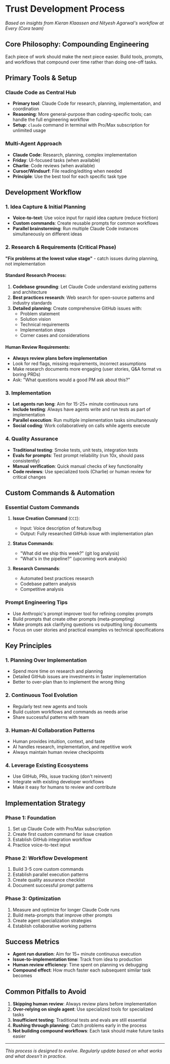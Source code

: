 # Trust Development Process

*Based on insights from Kieran Klaassen and Nityesh Agarwal's workflow at Every (Cora team)*

## Core Philosophy: Compounding Engineering

Each piece of work should make the next piece easier. Build tools, prompts, and workflows that compound over time rather than doing one-off tasks.

## Primary Tools & Setup

### Claude Code as Central Hub
- **Primary tool**: Claude Code for research, planning, implementation, and coordination
- **Reasoning**: More general-purpose than coding-specific tools; can handle the full engineering workflow
- **Setup**: `claude` command in terminal with Pro/Max subscription for unlimited usage

### Multi-Agent Approach
- **Claude Code**: Research, planning, complex implementation
- **Friday**: UI-focused tasks (when available)  
- **Charlie**: Code reviews (when available)
- **Cursor/Windsurf**: File reading/editing when needed
- **Principle**: Use the best tool for each specific task type

## Development Workflow

### 1. Idea Capture & Initial Planning
- **Voice-to-text**: Use voice input for rapid idea capture (reduce friction)
- **Custom commands**: Create reusable prompts for common workflows
- **Parallel brainstorming**: Run multiple Claude Code instances simultaneously on different ideas

### 2. Research & Requirements (Critical Phase)
**"Fix problems at the lowest value stage"** - catch issues during planning, not implementation

#### Standard Research Process:
1. **Codebase grounding**: Let Claude Code understand existing patterns and architecture
2. **Best practices research**: Web search for open-source patterns and industry standards  
3. **Detailed planning**: Create comprehensive GitHub issues with:
   - Problem statement
   - Solution vision  
   - Technical requirements
   - Implementation steps
   - Corner cases and considerations

#### Human Review Requirements:
- **Always review plans before implementation**
- Look for red flags, missing requirements, incorrect assumptions
- Make research documents more engaging (user stories, Q&A format vs boring PRDs)
- Ask: "What questions would a good PM ask about this?"

### 3. Implementation
- **Let agents run long**: Aim for 15-25+ minute continuous runs
- **Include testing**: Always have agents write and run tests as part of implementation
- **Parallel execution**: Run multiple implementation tasks simultaneously
- **Social coding**: Work collaboratively on calls while agents execute

### 4. Quality Assurance
- **Traditional testing**: Smoke tests, unit tests, integration tests
- **Evals for prompts**: Test prompt reliability (run 10x, should pass consistently)  
- **Manual verification**: Quick manual checks of key functionality
- **Code reviews**: Use specialized tools (Charlie) or human review for critical changes

## Custom Commands & Automation

### Essential Custom Commands
1. **Issue Creation Command** (`CCI`): 
   - Input: Voice description of feature/bug
   - Output: Fully researched GitHub issue with implementation plan

2. **Status Commands**:
   - "What did we ship this week?" (git log analysis)
   - "What's in the pipeline?" (upcoming work analysis)

3. **Research Commands**:
   - Automated best practices research
   - Codebase pattern analysis
   - Competitive analysis

### Prompt Engineering Tips
- Use Anthropic's prompt improver tool for refining complex prompts
- Build prompts that create other prompts (meta-prompting)
- Make prompts ask clarifying questions vs outputting long documents
- Focus on user stories and practical examples vs technical specifications

## Key Principles

### 1. Planning Over Implementation  
- Spend more time on research and planning
- Detailed GitHub issues are investments in faster implementation
- Better to over-plan than to implement the wrong thing

### 2. Continuous Tool Evolution
- Regularly test new agents and tools
- Build custom workflows and commands as needs arise
- Share successful patterns with team

### 3. Human-AI Collaboration Patterns
- Human provides intuition, context, and taste
- AI handles research, implementation, and repetitive work
- Always maintain human review checkpoints

### 4. Leverage Existing Ecosystems
- Use GitHub, PRs, issue tracking (don't reinvent)
- Integrate with existing developer workflows
- Make it easy for humans to review and contribute

## Implementation Strategy

### Phase 1: Foundation
1. Set up Claude Code with Pro/Max subscription
2. Create first custom command for issue creation
3. Establish GitHub integration workflow
4. Practice voice-to-text input

### Phase 2: Workflow Development  
1. Build 3-5 core custom commands
2. Establish parallel execution patterns
3. Create quality assurance checklist
4. Document successful prompt patterns

### Phase 3: Optimization
1. Measure and optimize for longer Claude Code runs
2. Build meta-prompts that improve other prompts
3. Create agent specialization strategies
4. Establish collaborative working patterns

## Success Metrics

- **Agent run duration**: Aim for 15+ minute continuous execution
- **Issue-to-implementation time**: Track from idea to production
- **Human review efficiency**: Time spent on planning vs debugging
- **Compound effect**: How much faster each subsequent similar task becomes

## Common Pitfalls to Avoid

1. **Skipping human review**: Always review plans before implementation
2. **Over-relying on single agent**: Use specialized tools for specialized tasks  
3. **Insufficient testing**: Traditional tests and evals are still essential
4. **Rushing through planning**: Catch problems early in the process
5. **Not building compound workflows**: Each task should make future tasks easier

---

*This process is designed to evolve. Regularly update based on what works and what doesn't in practice.*